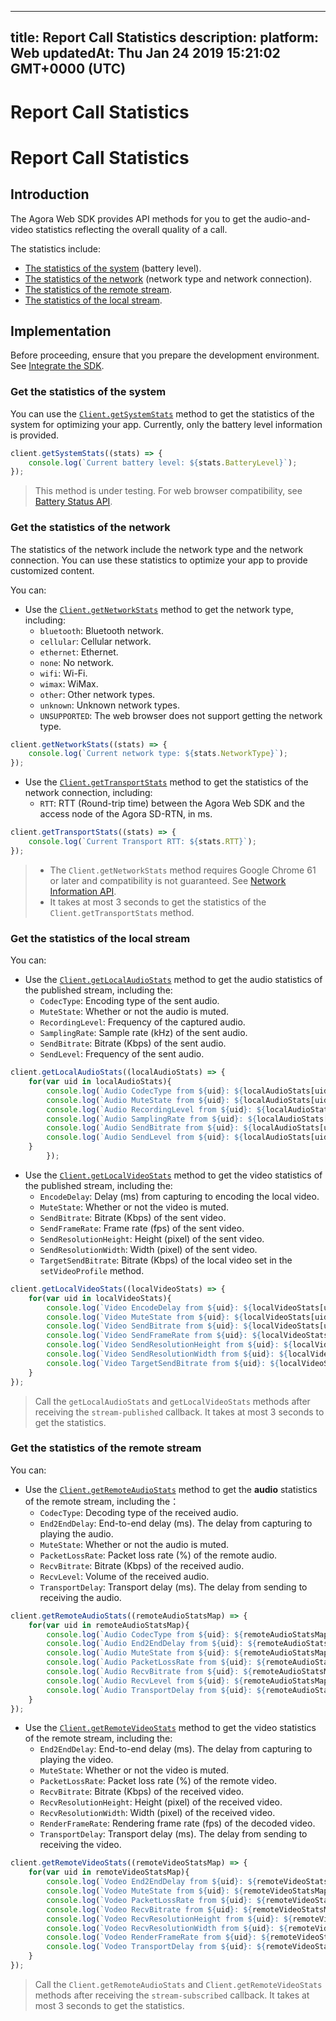 
---
title: Report Call Statistics
description: 
platform: Web
updatedAt: Thu Jan 24 2019 15:21:02 GMT+0000 (UTC)
---
# Report Call Statistics
# Report Call Statistics

## Introduction

The Agora Web SDK provides API methods for you to get the audio-and-video statistics reflecting the overall quality of a call. 

The statistics include:

- [The statistics of the system](#system_statistics) (battery level).
- [The statistics of the network](#network_statistics) (network type and network connection).
- [The statistics of the remote stream](#local_stream_statistics).
- [The statistics of the local stream](#remote_stream_statistics).

## Implementation

Before proceeding, ensure that you prepare the development environment. See [Integrate the SDK](../../en/Voice/web_prepare.md).

<a name ="system_statistics"></a>
### Get the statistics of the system

You can use the [`Client.getSystemStats`](https://docs.agora.io/en/Voice/API%20Reference/web/interfaces/agorartc.client.html#getsystemstats) method to get the statistics of the system for optimizing your app. Currently, only the battery level information is provided.

```javascript
client.getSystemStats((stats) => {
	console.log(`Current battery level: ${stats.BatteryLevel}`);
});
```

> This method is under testing. For web browser compatibility, see [Battery Status API](https://developer.mozilla.org/en-US/docs/Web/API/Battery_Status_API).

<a name ="network_statistics"></a>
### Get the statistics of the network

The statistics of the network include the network type and the network connection. You can use these statistics to optimize your app to provide customized content.

You can:  

- Use the [`Client.getNetworkStats`](https://docs.agora.io/en/Voice/API%20Reference/web/interfaces/agorartc.client.html#getnetworkstats) method to get the network type, including:
  - `bluetooth`: Bluetooth network.
  - `cellular`: Cellular network.
  - `ethernet`: Ethernet.
  - `none`: No network.
  - `wifi`: Wi-Fi.
  - `wimax`: WiMax.
  - `other`: Other network types.
  - `unknown`: Unknown network types.
  - `UNSUPPORTED`: The web browser does not support getting the network type.

```javascript 
client.getNetworkStats((stats) => {                        
	console.log(`Current network type: ${stats.NetworkType}`); 
});                                                        
```

- Use the [`Client.getTransportStats`](https://docs.agora.io/en/Voice/API%20Reference/web/interfaces/agorartc.client.html#gettransportstats) method to get the statistics of the network connection, including:
  - `RTT`: RTT (Round-trip time) between the Agora Web SDK and the access node of the Agora SD-RTN, in ms.

```javascript
client.getTransportStats((stats) => {
	console.log(`Current Transport RTT: ${stats.RTT}`);
});                           
```

> - The `Client.getNetworkStats` method requires Google Chrome 61 or later and compatibility is not guaranteed. See [Network Information API](https://developer.mozilla.org/en-US/docs/Web/API/Network_Information_API).
> - It takes at most 3 seconds to get the statistics of the `Client.getTransportStats` method.

<a name ="local_stream_statistics"></a>
### Get the statistics of the local stream

You can: 

- Use the [`Client.getLocalAudioStats`](https://docs.agora.io/en/Voice/API%20Reference/web/interfaces/agorartc.client.html#getlocalaudiostats) method to get the audio statistics of the published stream, including the:
  - `CodecType`: Encoding type of the sent audio.
  - `MuteState`: Whether or not the audio is muted.
  - `RecordingLevel`: Frequency of the captured audio.
  - `SamplingRate`: Sample rate (kHz) of the sent audio.
  - `SendBitrate`: Bitrate (Kbps) of the sent audio.
  - `SendLevel`: Frequency of the sent audio.

```javascript
client.getLocalAudioStats((localAudioStats) => {
	for(var uid in localAudioStats){
		console.log(`Audio CodecType from ${uid}: ${localAudioStats[uid].CodecType}`);
		console.log(`Audio MuteState from ${uid}: ${localAudioStats[uid].MuteState}`);
		console.log(`Audio RecordingLevel from ${uid}: ${localAudioStats[uid].RecordingLevel}`);
		console.log(`Audio SamplingRate from ${uid}: ${localAudioStats[uid].SamplingRate}`);
		console.log(`Audio SendBitrate from ${uid}: ${localAudioStats[uid].SendBitrate}`);
		console.log(`Audio SendLevel from ${uid}: ${localAudioStats[uid].SendLevel}`);
	}
		});
```

- Use the [`Client.getLocalVideoStats`](https://docs.agora.io/en/Voice/API%20Reference/web/interfaces/agorartc.client.html#getlocalvideostats) method to get the video statistics of the published stream, including the:
  - `EncodeDelay`: Delay (ms) from capturing to encoding the local video.
  - `MuteState`: Whether or not the video is muted.
  - `SendBitrate`: Bitrate (Kbps) of the sent video.
  - `SendFrameRate`: Frame rate (fps) of the sent video.
  - `SendResolutionHeight`: Height (pixel) of the sent video.
  - `SendResolutionWidth`: Width (pixel) of the sent video.
  - `TargetSendBitrate`: Bitrate (Kbps) of the local video set in the `setVideoProfile` method.

```javascript
client.getLocalVideoStats((localVideoStats) => {
	for(var uid in localVideoStats){
		console.log(`Video EncodeDelay from ${uid}: ${localVideoStats[uid].EncodeDelay}`);
		console.log(`Video MuteState from ${uid}: ${localVideoStats[uid].MuteState}`);
		console.log(`Video SendBitrate from ${uid}: ${localVideoStats[uid].SendBitrate}`);
		console.log(`Video SendFrameRate from ${uid}: ${localVideoStats[uid].SendFrameRate}`);
		console.log(`Video SendResolutionHeight from ${uid}: ${localVideoStats[uid].SendResolutionHeight}`);
		console.log(`Video SendResolutionWidth from ${uid}: ${localVideoStats[uid].SendResolutionWidth}`);
		console.log(`Video TargetSendBitrate from ${uid}: ${localVideoStats[uid].TargetSendBitrate}`);
	}
});
```

> Call the `getLocalAudioStats` and `getLocalVideoStats` methods after receiving the `stream-published` callback. It takes at most 3 seconds to get the statistics.

<a name ="remote_stream_statistics"></a>
### Get the statistics of the remote stream

You can: 

- Use the [`Client.getRemoteAudioStats`](https://docs.agora.io/en/Voice/API%20Reference/web/interfaces/agorartc.client.html#getremoteaudiostats) method to get the **audio** statistics of the remote stream, including the：
  - `CodecType`: Decoding type of the received audio.
  - `End2EndDelay`: End-to-end delay (ms). The delay from capturing to playing the audio.
  - `MuteState`: Whether or not the audio is muted.
  - `PacketLossRate`: Packet loss rate (%) of the remote audio.
  - `RecvBitrate`: Bitrate (Kbps) of the received audio.
  - `RecvLevel`: Volume of the received audio.
  - `TransportDelay`: Transport delay (ms). The delay from sending to receiving the audio.

```javascript
client.getRemoteAudioStats((remoteAudioStatsMap) => {
	for(var uid in remoteAudioStatsMap){
		console.log(`Audio CodecType from ${uid}: ${remoteAudioStatsMap[uid].CodecType}`);
		console.log(`Audio End2EndDelay from ${uid}: ${remoteAudioStatsMap[uid].End2EndDelay}`);
		console.log(`Audio MuteState from ${uid}: ${remoteAudioStatsMap[uid].MuteState}`);
		console.log(`Audio PacketLossRate from ${uid}: ${remoteAudioStatsMap[uid].PacketLossRate}`);
		console.log(`Audio RecvBitrate from ${uid}: ${remoteAudioStatsMap[uid].RecvBitrate}`);
		console.log(`Audio RecvLevel from ${uid}: ${remoteAudioStatsMap[uid].RecvLevel}`);
		console.log(`Audio TransportDelay from ${uid}: ${remoteAudioStatsMap[uid].TransportDelay}`);
	}
});
```

- Use the [`Client.getRemoteVideoStats`](https://docs.agora.io/en/Voice/API%20Reference/web/interfaces/agorartc.client.html#getremotevideostats) method to get the video statistics of the remote stream, including the: 
  - `End2EndDelay`: End-to-end delay (ms). The delay from capturing to playing the video.
  - `MuteState`: Whether or not the video is muted.
  - `PacketLossRate`: Packet loss rate (%) of the remote video.
  - `RecvBitrate`: Bitrate (Kbps) of the received video.
  - `RecvResolutionHeight`: Height (pixel) of the received video.
  - `RecvResolutionWidth`: Width (pixel) of the received video.
  - `RenderFrameRate`: Rendering frame rate (fps) of the decoded video.
  - `TransportDelay`: Transport delay (ms). The delay from sending to receiving the video.

```javascript
client.getRemoteVideoStats((remoteVideoStatsMap) => {
	for(var uid in remoteVideoStatsMap){
		console.log(`Vodeo End2EndDelay from ${uid}: ${remoteVideoStatsMap[uid].End2EndDelay}`);
		console.log(`Vodeo MuteState from ${uid}: ${remoteVideoStatsMap[uid].MuteState}`);
		console.log(`Vodeo PacketLossRate from ${uid}: ${remoteVideoStatsMap[uid].PacketLossRate}`);
		console.log(`Vodeo RecvBitrate from ${uid}: ${remoteVideoStatsMap[uid].RecvBitrate}`);
		console.log(`Vodeo RecvResolutionHeight from ${uid}: ${remoteVideoStatsMap[uid].RecvResolutionHeight}`);
		console.log(`Vodeo RecvResolutionWidth from ${uid}: ${remoteVideoStatsMap[uid].RecvResolutionWidth}`);
		console.log(`Vodeo RenderFrameRate from ${uid}: ${remoteVideoStatsMap[uid].RenderFrameRate}`);
		console.log(`Vodeo TransportDelay from ${uid}: ${remoteVideoStatsMap[uid].TransportDelay}`);
	}
});
```

> Call the `Client.getRemoteAudioStats` and `Client.getRemoteVideoStats` methods after receiving the `stream-subscribed` callback. It takes at most 3 seconds to get the statistics.

